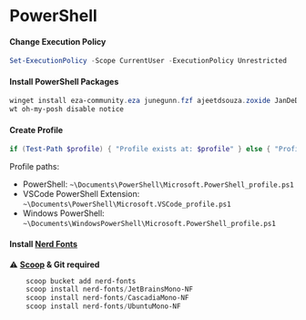 # PowerShell

#### Change Execution Policy

```powershell
Set-ExecutionPolicy -Scope CurrentUser -ExecutionPolicy Unrestricted
```

#### Install PowerShell Packages

```powershell
winget install eza-community.eza junegunn.fzf ajeetdsouza.zoxide JanDeDobbeleer.OhMyPosh Microsoft.PowerShell --source winget --accept-package-agreements --accept-source-agreements
wt oh-my-posh disable notice
```

#### Create Profile

```powershell
if (Test-Path $profile) { "Profile exists at: $profile" } else { "Profile does not exist. Creating..."; New-Item -Path $profile -Type File -Force; "Profile created at: $profile" }
```
Profile paths:
- PowerShell: ``~\Documents\PowerShell\Microsoft.PowerShell_profile.ps1``
- VSCode PowerShell Extension: ``~\Documents\PowerShell\Microsoft.VSCode_profile.ps1``
- Windows PowerShell: ``~\Documents\WindowsPowerShell\Microsoft.PowerShell_profile.ps1``

#### Install [Nerd Fonts](https://www.nerdfonts.com/)
⚠️ **[Scoop](https://github.com/fahim-ahmed05/dotfiles/blob/main/docs/windows.md#install-scoop) & Git required**
```PowerShell
    scoop bucket add nerd-fonts
    scoop install nerd-fonts/JetBrainsMono-NF
    scoop install nerd-fonts/CascadiaMono-NF
    scoop install nerd-fonts/UbuntuMono-NF
```

